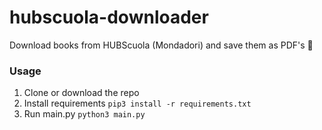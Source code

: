 # hubscuola-downloader
Download books from HUBScuola (Mondadori) and save them as PDF's 💫

### Usage

1. Clone or download the repo
2. Install requirements
```pip3 install -r requirements.txt```
3. Run main.py ```python3 main.py```